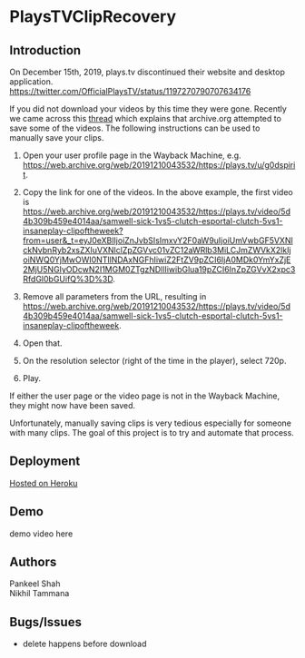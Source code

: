 # PlaysTVClipRecovery

## Introduction
On December 15th, 2019, plays.tv discontinued their website and desktop application. 
https://twitter.com/OfficialPlaysTV/status/1197270790707634176

If you did not download your videos by this time they were gone. Recently we came across this [thread](https://www.reddit.com/r/Archiveteam/comments/ef5i9n/finding_lost_videos_on_playstv_archive/) which explains that archive.org attempted to save some of the videos. The following instructions can be used to manually save
your clips.

1. Open your user profile page in the Wayback Machine, e.g. https://web.archive.org/web/20191210043532/https://plays.tv/u/g0dspirit.

2. Copy the link for one of the videos. In the above example, the first video is https://web.archive.org/web/20191210043532/https://plays.tv/video/5d4b309b459e4014aa/samwell-sick-1vs5-clutch-esportal-clutch-5vs1-insaneplay-clipoftheweek?from=user&_t=eyJ0eXBlIjoiZnJvbSIsImxvY2F0aW9uIjoiUmVwbGF5VXNlckNvbnRyb2xsZXIuVXNlclZpZGVvc01vZC12aWRlb3MiLCJmZWVkX2lkIjoiNWQ0YjMwOWI0NTllNDAxNGFhIiwiZ2FtZV9pZCI6IjA0MDk0YmYxZjE2MjU5NGIyODcwN2I1MGM0ZTgzNDllIiwibGlua19pZCI6InZpZGVvX2xpc3RfdGl0bGUifQ%3D%3D.

3. Remove all parameters from the URL, resulting in https://web.archive.org/web/20191210043532/https://plays.tv/video/5d4b309b459e4014aa/samwell-sick-1vs5-clutch-esportal-clutch-5vs1-insaneplay-clipoftheweek.

4. Open that.

5. On the resolution selector (right of the time in the player), select 720p.

6. Play.

If either the user page or the video page is not in the Wayback Machine, they might now have been saved.

Unfortunately, manually saving clips is very tedious especially for someone with many clips. The goal of this project is to try and automate that process.

## Deployment
[Hosted on Heroku](https://recover-playstv-clips.herokuapp.com/)

## Demo
demo video here

## Authors
Pankeel Shah  
Nikhil Tammana

## Bugs/Issues
* delete happens before download
